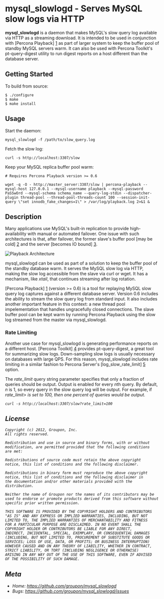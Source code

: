 mysql_slowlogd - Serves MySQL slow logs via HTTP
================================================

**mysql_slowlogd** is a daemon that makes MySQL's slow query
log available via HTTP as a streaming download. It is intended
to be used in conjunction with [Percona Playback] [1] as part of
larger system to keep the buffer pool of standby MySQL servers
warm. It can also be used with Percona Toolkit's pt-query-digest
utility to run digest reports on a host different than the
database server.

Getting Started
---------------

To build from source:

    $ ./configure
    $ make
    $ make install

Usage
-----

Start the daemon:

    mysql_slowlogd -f /path/to/slow_query.log

Fetch the slow log:

    curl -s http://localhost:3307/slow

Keep your MySQL replica buffer pool warm:

    # Requires Percona Playback version >= 0.6

    wget -q -O - http://master_server:3307/slow | percona-playback --mysql-host 127.0.0.1 --mysql-username playback --mysql-password PaSSwOrd --mysql-schema schema_name --query-log-stdin --dispatcher-plugin thread-pool --thread-pool-threads-count 100 --session-init-query \"set innodb_fake_changes=1\" > /var/log/playback.log 2>&1 &

Description
-----------

Many applications use MySQL's built-in replication to provide
high-availability with manual or automated failover. One issue with
such architectures is that, after failover, the former slave's buffer
pool [may be cold] [2] and the server [becomes IO bound] [3].

![Playback Architecture](https://raw.github.com/groupon/mysql_slowlogd/master/doc/playback_architecture.png)

mysql_slowlogd can be used as part of a solution to keep the buffer
pool of the standby database warm. It serves the MySQL slow log via
HTTP, making the slow log accessible from the slave via curl or
wget. It has a mechanism, like <i>xtail</i>, that continues streaming
after log rotation.

[Percona Playback] [1] (version >= 0.6) is a tool for replaying MySQL
slow query log captures against a different database server. Version
0.6 includes the ability to stream the slow query log from standard
input. It also includes another important feature in this context:
a new thread pool impelementation that handles ungracefully closed
connections. The slave buffer pool can be kept warm by running Percona
Playback using the slow log streamed from the master via
mysql_slowlogd.

### Rate Limiting ###

Another use case for mysql_slowlogd is generating performance reports
on a different host. [Percona Toolkit] [4] provides pt-query-digest, a
great tool for summarizing slow logs. Down-sampling slow logs is
usually necessary on databases with large QPS. For this reason,
mysql_slowlogd includes rate limiting in a similar fashion to Percona
Server's [log_slow_rate_limit] [5]
option.

The <i>rate_limit</i> query string parameter specifies that only a
fraction of queries should be output. Output is enabled for every
<i>n</i>th query. By default, <i>n</i> is 1, so every query in the
slow query log will be output. For example, if <i>rate_limit> is set
to 100, then one percent of queries would be output.

    curl -s http://localhost:3307/slow?rate_limit=100

License
-------

    Copyright (c) 2012, Groupon, Inc.
    All rights reserved.

    Redistribution and use in source and binary forms, with or without
    modification, are permitted provided that the following conditions
    are met:

    Redistributions of source code must retain the above copyright
    notice, this list of conditions and the following disclaimer.

    Redistributions in binary form must reproduce the above copyright
    notice, this list of conditions and the following disclaimer in
    the documentation and/or other materials provided with the distribution.

    Neither the name of Groupon nor the names of its contributors may be
    used to endorse or promote products derived from this software without
    specific prior written permission.

    THIS SOFTWARE IS PROVIDED BY THE COPYRIGHT HOLDERS AND CONTRIBUTORS
    "AS IS" AND ANY EXPRESS OR IMPLIED WARRANTIES, INCLUDING, BUT NOT
    LIMITED TO, THE IMPLIED WARRANTIES OF MERCHANTABILITY AND FITNESS
    FOR A PARTICULAR PURPOSE ARE DISCLAIMED. IN NO EVENT SHALL THE
    COPYRIGHT HOLDER OR CONTRIBUTORS BE LIABLE FOR ANY DIRECT,
    INDIRECT, INCIDENTAL, SPECIAL, EXEMPLARY, OR CONSEQUENTIAL DAMAGES
    (INCLUDING, BUT NOT LIMITED TO, PROCUREMENT OF SUBSTITUTE GOODS OR
    SERVICES; LOSS OF USE, DATA, OR PROFITS; OR BUSINESS INTERRUPTION)
    HOWEVER CAUSED AND ON ANY THEORY OF LIABILITY, WHETHER IN CONTRACT,
    STRICT LIABILITY, OR TORT (INCLUDING NEGLIGENCE OR OTHERWISE)
    ARISING IN ANY WAY OUT OF THE USE OF THIS SOFTWARE, EVEN IF ADVISED
    OF THE POSSIBILITY OF SUCH DAMAGE.

Meta
----

* Home: <https://github.com/groupon/mysql_slowlogd>
* Bugs: <https://github.com/groupon/mysql_slowlogd/issues>

[1]: https://launchpad.net/percona-playback "Percona Playback"
[2]: http://techcrunch.com/2012/09/14/github-explains-this-weeks-outage-and-poor-performance/ "Techcrunch coverage of Github's September 10, 2012 outage due to cold MySQL buffer pool"
[3]: https://fosdem.org/2013/schedule/event/bp_hot_slave/ "Peter Boros' Talk at FOSDEM 2013"
[4]: http://www.percona.com/software/percona-toolkit "Percona Toolkit"
[5]: http://www.percona.com/doc/percona-server/5.5/diagnostics/slow_extended_55.html#log_slow_rate_limit